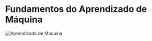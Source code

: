 # Fundamentos do Aprendizado de Máquina

![Aprendizado de Máquina](https://learn.microsoft.com/pt-br/training/wwl-data-ai/fundamentals-machine-learning/media/machine-learning.png)
